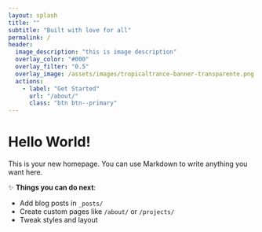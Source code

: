 ```yaml
---
layout: splash
title: ""
subtitle: "Built with love for all"
permalink: /
header:
  image_description: "this is image description"
  overlay_color: "#000"
  overlay_filter: "0.5"
  overlay_image: /assets/images/tropicaltrance-banner-transparente.png
  actions:
    - label: "Get Started"
      url: "/about/"
      class: "btn btn--primary"
---
```


# Hello World!

This is your new homepage. You can use Markdown to write anything you want here.

✨ **Things you can do next**:
- Add blog posts in `_posts/`
- Create custom pages like `/about/` or `/projects/`
- Tweak styles and layout
